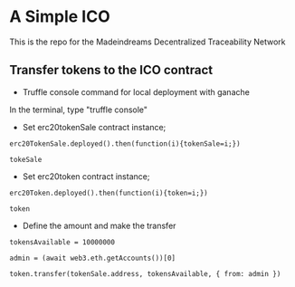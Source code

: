# A Simple ICO
This is the repo for the Madeindreams Decentralized Traceability Network


## Transfer tokens to the ICO contract

- Truffle console command for local deployment with ganache

In the terminal, type "truffle console"

- Set erc20tokenSale contract instance;

```erc20TokenSale.deployed().then(function(i){tokenSale=i;})```

```tokeSale```

- Set erc20token contract instance;

```erc20Token.deployed().then(function(i){token=i;})```

```token```

- Define the amount and make the transfer

```tokensAvailable = 10000000```

```admin = (await web3.eth.getAccounts())[0]```

```token.transfer(tokenSale.address, tokensAvailable, { from: admin })```
